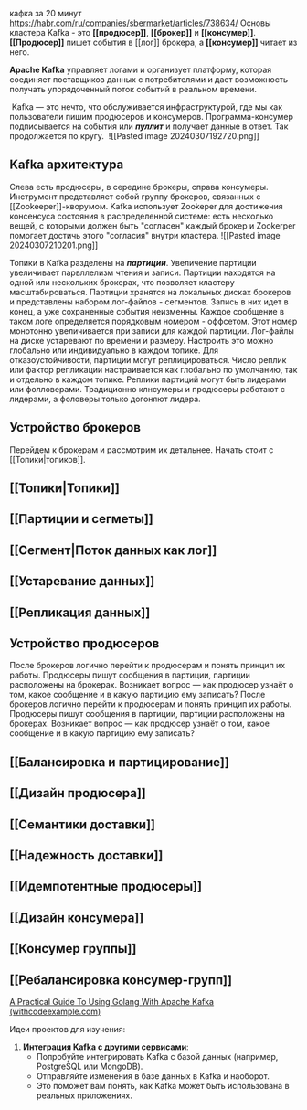 кафка за 20 минут https://habr.com/ru/companies/sbermarket/articles/738634/
Основы кластера Kafka - это **[[продюсер]]**, **[[брокер]]** и **[[консумер]]**. **[[Продюсер]]** пишет события в [[лог]] брокера, а **[[консумер]]** читает из него.

**Apache Kafka** управляет логами и организует платформу, которая соединяет поставщиков данных с потребителями и дает возможность получать упорядоченный поток событий в реальном времени.

 Kafka — это нечто, что обслуживается инфраструктурой, где мы как пользователи пишим продюсеров и консумеров. Программа-консумер подписывается на события или **_пуллит_** и получает данные в ответ. Так продолжается по кругу.
 ![[Pasted image 20240307192720.png]]
## Kafka архитектура
Слева есть продюсеры, в середине брокеры, справа консумеры. Инструмент представляет собой группу брокеров, связанных с [[Zookeeper]]-кворумом. Kafka использует Zookeper для достижения консенсуса состояния в распределенной системе: есть несколько вещей, с которыми должен быть "согласен" каждый брокер и Zookerper помогает достичь этого "согласия" внутри кластера. 
![[Pasted image 20240307210201.png]]

Топики в Kafka разделены на **_партиции_**. Увеличение партиции увеличивает парвллелизм чтения и записи. Партиции находятся на одной или нескольких брокерах, что позволяет кластеру масштабироваться. 
Партиции хранятся на локальных дисках брокеров и представлены набором лог-файлов -  сегментов. Запись в них идет в конец, а уже сохраненные события неизменны.
Каждое сообщение в таком логе определяется порядковым номером - оффсетом. 
Этот номер монотонно увеличивается при записи для каждой партиции.
Лог-файлы на диске устаревают по времени и размеру. Настроить это можно глобально или индивидуально в каждом топике.
Для отказоустойчивости, партиции могут реплицироваться. Число реплик или фактор репликации настраивается как глобально по умолчанию, так и отдельно в каждом топике.
Реплики партиций могут быть лидерами или фолловерами. Традиционно клнсумеры и продюсеры работают с лидерами, а фоловеры только догоняют лидера.  

## Устройство брокеров
Перейдем к брокерам и рассмотрим их детальнее. Начать стоит с [[Топики|топиков]].

## [[Топики|Топики]]

## [[Партиции и сегметы]]

## [[Сегмент|Поток данных как лог]]

## [[Устаревание данных]]

## [[Репликация данных]]

## Устройство продюсеров 
После брокеров логично перейти к продюсерам и понять принцип их работы. Продюсеры пишут сообщения в партиции, партиции расположены на брокерах. Возникает вопрос — как продюсер узнаёт о том, какое сообщение и в какую партицию ему записать?
После брокеров логично перейти к продюсерам и понять принцип их работы. Продюсеры пишут сообщения в партиции, партиции расположены на брокерах. Возникает вопрос — как продюсер узнаёт о том, какое сообщение и в какую партицию ему записать?
## [[Балансировка и партицирование]]
## [[Дизайн продюсера]]
## [[Семантики доставки]]
## [[Надежность доставки]]
## [[Идемпотентные продюсеры]]

## [[Дизайн консумера]]
## [[Консумер группы]]

## [[Ребалансировка консумер-групп]]


[A Practical Guide To Using Golang With Apache Kafka (withcodeexample.com)](https://golang.withcodeexample.com/blog/a-practical-guide-to-using-golang-with-apache-kafka/)

Идеи проектов для изучения:

1. **Интеграция Kafka с другими сервисами**:
    - Попробуйте интегрировать Kafka с базой данных (например, PostgreSQL или MongoDB).
    - Отправляйте изменения в базе данных в Kafka и наоборот.
    - Это поможет вам понять, как Kafka может быть использована в реальных приложениях.